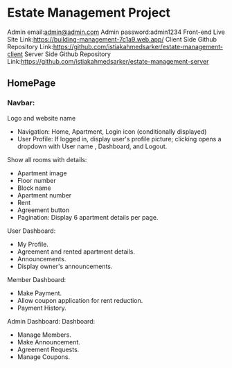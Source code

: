 # Estate Management Project

Admin email:admin@admin.com
Admin password:admin1234
Front-end Live Site Link:https://building-management-7c1a9.web.app/
Client Side Github Repository Link:https://github.com/istiakahmedsarker/estate-management-client
Server Side Github Repository Link:https://github.com/istiakahmedsarker/estate-management-server


## HomePage
### Navbar:

Logo and website name
* Navigation: Home, Apartment, Login icon (conditionally displayed)
* User Profile: If logged in, display user's profile picture; clicking opens a dropdown with User name , Dashboard, and Logout.


Show all rooms with details:
* Apartment image
* Floor number
* Block name
* Apartment number
* Rent
* Agreement button
* Pagination: Display 6 apartment details per page.

User Dashboard:
* My Profile.
* Agreement and rented apartment details.
* Announcements.
* Display owner's announcements.

Member Dashboard:
* Make Payment.
* Allow coupon application for rent reduction.
* Payment History.

Admin Dashboard:
Dashboard:

* Manage Members.
* Make Announcement.
* Agreement Requests.
* Manage Coupons.
